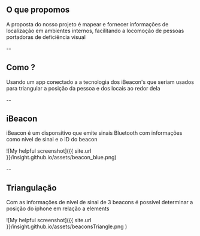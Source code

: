 ## O que propomos

A proposta do nosso projeto é mapear e fornecer informações de localização em
ambientes internos, facilitando a locomoção de pessoas portadoras de deficiência
visual


--

## Como ?

Usando um app conectado a a tecnologia dos iBeacon's que seriam usados para
triangular a posição da pessoa e dos locais ao redor dela

--

## iBeacon

iBeacon é um disponsitivo que emite sinais Bluetooth com informações como nível
de sinal e o ID do beacon

<div class="fragment" markdown="1">
![My helpful screenshot]({{ site.url }}/insight.github.io/assets/beacon_blue.png)
</div>

--

## Triangulação

Com as informações de nível de sinal de 3 beacons é possível determinar a posição
do iphone em relação a elements

<div class="fragment" markdown="1">
![My helpful screenshot]({{ site.url }}/insight.github.io/assets/beaconsTriangle.png )
</div>
